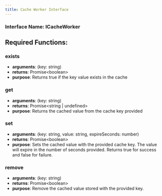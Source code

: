 ```yaml
---
title: Cache Worker Interface
---
```


### Interface Name: ICacheWorker

## Required Functions:

### exists

-   <strong>arguments</strong>: (key: string)
-   <strong>returns</strong>: Promise&lt;boolean&gt;
-   <strong>purpose</strong>: Returns true if the key value exists in the cache

### get

-   <strong>arguments</strong>: (key: string)
-   <strong>returns</strong>: Promise&lt;string | undefined&gt;
-   <strong>purpose</strong>: Returns the cached value from the cache key provided

### set

-   <strong>arguments</strong>: (key: string, value: string, expireSeconds: number)
-   <strong>returns</strong>: Promise&lt;boolean&gt;
-   <strong>purpose</strong>: Sets the cached value with the provided cache key. The value will expire in the number of
    seconds provided. Returns true for success and false for failure.

### remove

-   <strong>arguments</strong>: (key: string)
-   <strong>returns</strong>: Promise&lt;boolean&gt;
-   <strong>purpose</strong>: Remove the cached value stored with the provided key.
